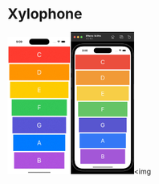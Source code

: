 # Xylophone

<img src="https://github.com/esahin99/Xylophone/blob/main/img/app.gif" width="25%" height="25%" /><img src="https://github.com/esahin99/Xylophone/blob/main/img/img.png" width=25% height=25%><img 
